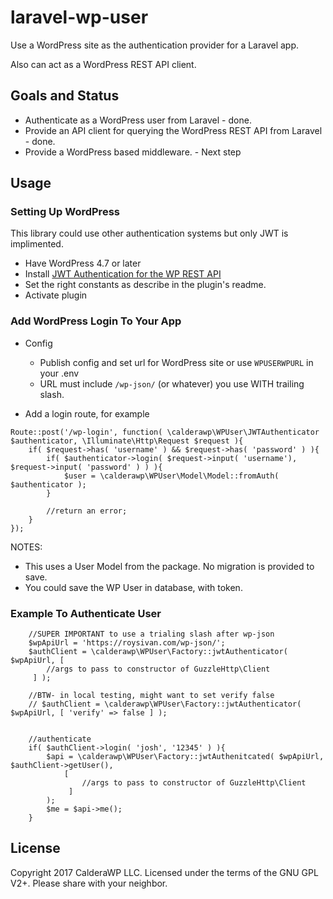 # laravel-wp-user
Use a WordPress site as the authentication provider for a Laravel app.

Also can act as a WordPress REST API client.

## Goals and Status
* Authenticate as a WordPress user from Laravel - done.
* Provide an API client for querying the WordPress REST API from Laravel - done.
* Provide a WordPress based middleware. - Next step

## Usage

### Setting Up WordPress
This library could use other authentication systems but only JWT is implimented.

* Have WordPress 4.7 or later
* Install [JWT Authentication for the WP REST API](https://wordpress.org/plugins/jwt-authentication-for-wp-rest-api/)
* Set the right constants as describe in the plugin's readme.
* Activate plugin


### Add WordPress Login To Your App

* Config
	* Publish config and set url for WordPress site or use `WPUSERWPURL` in your .env
	* URL must include `/wp-json/` (or whatever) you use WITH trailing slash.

* Add a login route, for example
```
Route::post('/wp-login', function( \calderawp\WPUser\JWTAuthenticator $authenticator, \Illuminate\Http\Request $request ){
	if( $request->has( 'username' ) && $request->has( 'password' ) ){
		if( $authenticator->login( $request->input( 'username'), $request->input( 'password' ) ) ){
			$user = \calderawp\WPUser\Model\Model::fromAuth( $authenticator );
		}

		//return an error;
	}
});
```

NOTES:
* This uses a User Model from the package. No migration is provided to save.
* You could save the WP User in database, with token.


### Example To Authenticate User

```
    //SUPER IMPORTANT to use a trialing slash after wp-json
    $wpApiUrl = 'https://roysivan.com/wp-json/';
    $authClient = \calderawp\WPUser\Factory::jwtAuthenticator( $wpApiUrl, [ 
        //args to pass to constructor of GuzzleHttp\Client
     ] );
     
    //BTW- in local testing, might want to set verify false
    // $authClient = \calderawp\WPUser\Factory::jwtAuthenticator( $wpApiUrl, [ 'verify' => false ] );


    //authenticate
    if( $authClient->login( 'josh', '12345' ) ){
        $api = \calderawp\WPUser\Factory::jwtAuthenitcated( $wpApiUrl, $authClient->getUser(), 
            [ 
                //args to pass to constructor of GuzzleHttp\Client
             ] 
        );
        $me = $api->me();
    }
```

## License
Copyright 2017 CalderaWP LLC. Licensed under the terms of the GNU GPL V2+. Please share with your neighbor.
